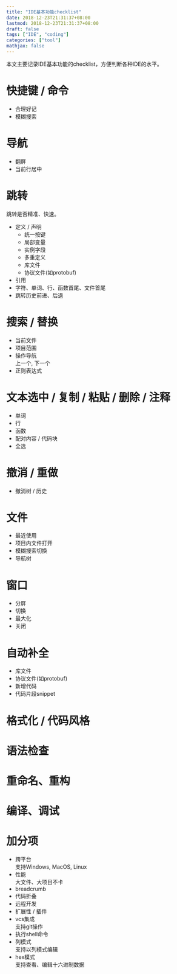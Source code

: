 ```yaml
---
title: "IDE基本功能checklist"
date: 2018-12-23T21:31:37+08:00
lastmod: 2018-12-23T21:31:37+08:00
draft: false
tags: ["IDE", "coding"]
categories: ["tool"]
mathjax: false
---
```


本文主要记录IDE基本功能的checklist，方便判断各种IDE的水平。  
<!--more-->

# 快捷键 / 命令
- 合理好记  
- 模糊搜索  

# 导航
- 翻屏  
- 当前行居中  

# 跳转
跳转是否精准、快速。  

- 定义 / 声明  
  + 统一按键  
  + 局部变量  
  + 实例字段  
  + 多重定义  
  + 库文件  
  + 协议文件(如protobuf)  
- 引用  
- 字符、单词、行、函数首尾、文件首尾  
- 跳转历史前进、后退  

# 搜索 / 替换
- 当前文件  
- 项目范围  
- 操作导航  
  上一个, 下一个  
- 正则表达式  

# 文本选中 / 复制 / 粘贴 / 删除 / 注释
- 单词  
- 行  
- 函数  
- 配对内容 / 代码块  
- 全选  

# 撤消 / 重做
- 撤消树 / 历史  

# 文件
- 最近使用  
- 项目内文件打开  
- 模糊搜索切换  
- 导航树  

# 窗口
- 分屏  
- 切换  
- 最大化  
- 关闭  

# 自动补全
- 库文件  
- 协议文件(如protobuf)  
- 新增代码  
- 代码片段snippet  


# 格式化 / 代码风格
# 语法检查
# 重命名、重构
# 编译、调试

# 加分项
- 跨平台  
  支持Windows, MacOS, Linux  
- 性能  
  大文件、大项目不卡  
- breadcrumb  
- 代码折叠  
- 远程开发  
- 扩展性 / 插件  
- vcs集成  
  支持git操作  
- 执行shell命令  
- 列模式  
  支持以列模式编辑  
- hex模式  
  支持查看、编辑十六进制数据  
